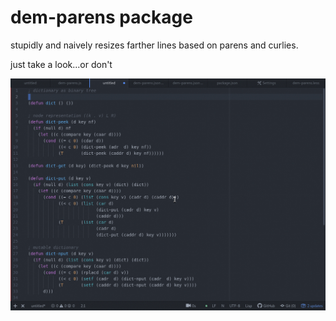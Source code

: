 # dem-parens package

stupidly and naively resizes farther lines based on parens and curlies.

just take a look...or don't

![A screenshot of your package](shot.gif)

